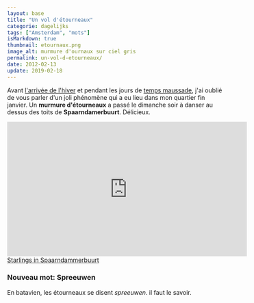 ```yaml
---
layout: base
title: "Un vol d'étourneaux"
categorie: dagelijks
tags: ["Amsterdam", "mots"]
isMarkdown: true
thumbnail: etournaux.png
image_alt: murmure d'ournaux sur ciel gris
permalink: un-vol-d-etourneaux/
date: 2012-02-13
update: 2019-02-18
---
```




Avant [l'arrivée de l'hiver](/enfin-hiver) et pendant les jours de [temps maussade](/motregen), j'ai oublié de vous parler d'un joli phénomène qui a eu lieu dans mon quartier fin janvier. Un **murmure d'étourneaux** a passé le dimanche soir à danser au dessus des toits de **Spaarndamerbuurt**. Délicieux.

<!-- HTML -->
<div class="flex flex-col items-center">
<iframe frameborder="0" width="560" height="315" src="http://www.dailymotion.com/embed/video/xo1c5w"></iframe><br /><a href="http://www.dailymotion.com/video/xo1c5w_starlings-in-spaarndammerbuurt_animals" target="_blank">Starlings in Spaarndammerbuurt</a>
</div>
<!-- / HTML -->

### Nouveau mot: Spreeuwen
En batavien, les étourneaux se disent *spreeuwen*. il faut le savoir.
